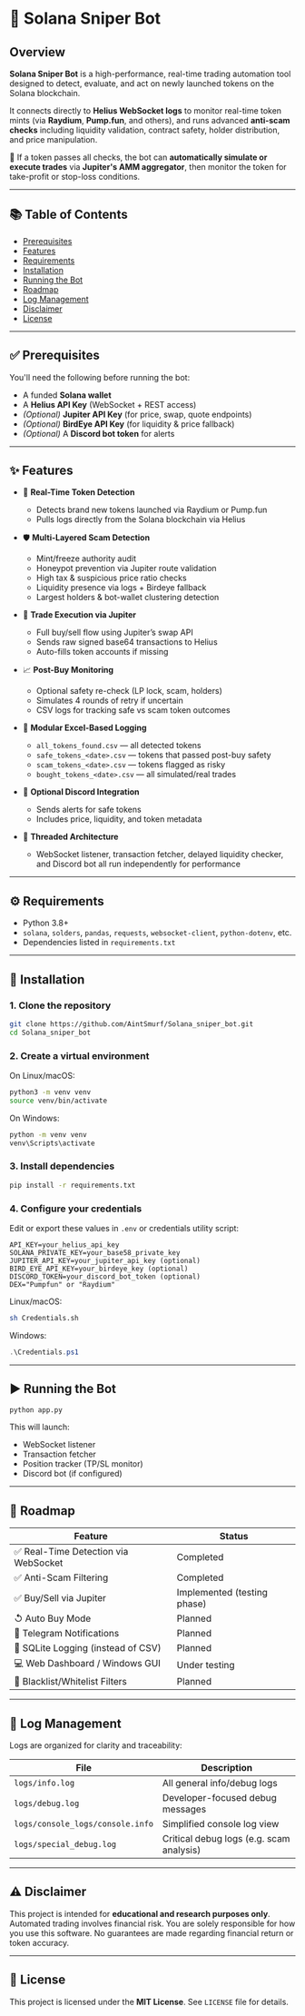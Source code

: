 # 🚀 Solana Sniper Bot

## Overview

**Solana Sniper Bot** is a high-performance, real-time trading automation tool designed to detect, evaluate, and act on newly launched tokens on the Solana blockchain.

It connects directly to **Helius WebSocket logs** to monitor real-time token mints (via **Raydium**, **Pump.fun**, and others), and runs advanced **anti-scam checks** including liquidity validation, contract safety, holder distribution, and price manipulation.

🧠 If a token passes all checks, the bot can **automatically simulate or execute trades** via **Jupiter's AMM aggregator**, then monitor the token for take-profit or stop-loss conditions.

---

## 📚 Table of Contents

- [Prerequisites](#prerequisites)  
- [Features](#features)  
- [Requirements](#requirements)  
- [Installation](#installation)  
- [Running the Bot](#running-the-bot)  
- [Roadmap](#roadmap)  
- [Log Management](#log-management)  
- [Disclaimer](#disclaimer)  
- [License](#license)

---

## ✅ Prerequisites

You'll need the following before running the bot:

- A funded **Solana wallet**
- A **Helius API Key** (WebSocket + REST access)
- *(Optional)* **Jupiter API Key** (for price, swap, quote endpoints)
- *(Optional)* **BirdEye API Key** (for liquidity & price fallback)
- *(Optional)* A **Discord bot token** for alerts

---

## ✨ Features

- 🔎 **Real-Time Token Detection**
  - Detects brand new tokens launched via Raydium or Pump.fun
  - Pulls logs directly from the Solana blockchain via Helius

- 🛡️ **Multi-Layered Scam Detection**
  - Mint/freeze authority audit
  - Honeypot prevention via Jupiter route validation
  - High tax & suspicious price ratio checks
  - Liquidity presence via logs + Birdeye fallback
  - Largest holders & bot-wallet clustering detection

- 💸 **Trade Execution via Jupiter**
  - Full buy/sell flow using Jupiter’s swap API
  - Sends raw signed base64 transactions to Helius
  - Auto-fills token accounts if missing

- 📈 **Post-Buy Monitoring**
  - Optional safety re-check (LP lock, scam, holders)
  - Simulates 4 rounds of retry if uncertain
  - CSV logs for tracking safe vs scam token outcomes

- 🧾 **Modular Excel-Based Logging**
  - `all_tokens_found.csv` — all detected tokens
  - `safe_tokens_<date>.csv` — tokens that passed post-buy safety
  - `scam_tokens_<date>.csv` — tokens flagged as risky
  - `bought_tokens_<date>.csv` — all simulated/real trades

- 💬 **Optional Discord Integration**
  - Sends alerts for safe tokens
  - Includes price, liquidity, and token metadata

- 🧵 **Threaded Architecture**
  - WebSocket listener, transaction fetcher, delayed liquidity checker, and Discord bot all run independently for performance

---

## ⚙️ Requirements

- Python 3.8+
- `solana`, `solders`, `pandas`, `requests`, `websocket-client`, `python-dotenv`, etc.
- Dependencies listed in `requirements.txt`

---

## 🔧 Installation

### 1. Clone the repository
```bash
git clone https://github.com/AintSmurf/Solana_sniper_bot.git
cd Solana_sniper_bot
```

### 2. Create a virtual environment
On Linux/macOS:
```bash
python3 -m venv venv
source venv/bin/activate
```
On Windows:
```bash
python -m venv venv
venv\Scripts\activate
```

### 3. Install dependencies
```bash
pip install -r requirements.txt
```

### 4. Configure your credentials

Edit or export these values in `.env` or credentials utility script:

```env
API_KEY=your_helius_api_key
SOLANA_PRIVATE_KEY=your_base58_private_key
JUPITER_API_KEY=your_jupiter_api_key (optional)
BIRD_EYE_API_KEY=your_birdeye_key (optional)
DISCORD_TOKEN=your_discord_bot_token (optional)
DEX="Pumpfun" or "Raydium"
```

Linux/macOS:
```bash
sh Credentials.sh
```

Windows:
```powershell
.\Credentials.ps1
```

---

## ▶️ Running the Bot

```bash
python app.py
```

This will launch:
- WebSocket listener
- Transaction fetcher
- Position tracker (TP/SL monitor)
- Discord bot (if configured)

---

## 🛃️ Roadmap

| Feature | Status |
|--------|--------|
| ✅ Real-Time Detection via WebSocket | Completed |
| ✅ Anti-Scam Filtering | Completed |
| ✅ Buy/Sell via Jupiter | Implemented (testing phase) |
| ↺ Auto Buy Mode | Planned |
| 📲 Telegram Notifications | Planned |
| 📝 SQLite Logging (instead of CSV) | Planned |
| 💻 Web Dashboard / Windows GUI | Under testing |
| 🔐 Blacklist/Whitelist Filters | Planned |
---

## 📁 Log Management

Logs are organized for clarity and traceability:

| File              | Description                                  |
|-------------------|----------------------------------------------|
| `logs/info.log`   | All general info/debug logs                  |
| `logs/debug.log`  | Developer-focused debug messages             |
| `logs/console_logs/console.info` | Simplified console log view       |
| `logs/special_debug.log` | Critical debug logs (e.g. scam analysis)  |

---

## ⚠️ Disclaimer

This project is intended for **educational and research purposes only**. Automated trading involves financial risk. You are solely responsible for how you use this software. No guarantees are made regarding financial return or token accuracy.

---

## 📜 License

This project is licensed under the **MIT License**. See `LICENSE` file for details.

